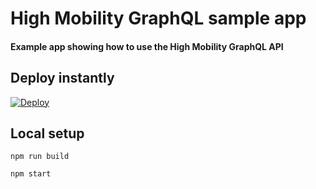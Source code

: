 # High Mobility GraphQL sample app

#### Example app showing how to use the High Mobility GraphQL API

## Deploy instantly

[![Deploy](https://www.herokucdn.com/deploy/button.svg)](https://heroku.com/deploy?template=https://github.com/kaareloun/hm-graphql-scaffold)

## Local setup

`npm run build`

`npm start`
